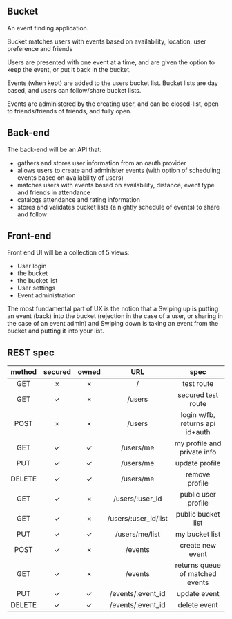 Bucket
------

An event finding application.

Bucket matches users with events based on availability, location, user
preference and friends

Users are presented with one event at a time, and are given the option to keep
the event, or put it back in the bucket.

Events (when kept) are added to the users bucket list. Bucket lists are day
based, and users can follow/share bucket lists.

Events are administered by the creating user, and can be closed-list, open to
friends/friends of friends, and fully open. 

Back-end
--------

The back-end will be an API that:
- gathers and stores user information from an oauth provider
- allows users to create and administer events (with option of scheduling
    events based on availability of users)
- matches users with events based on availability, distance, event type and
    friends in attendance
- catalogs attendance and rating information
- stores and validates bucket lists (a nightly schedule of events) to share
    and follow

Front-end
---------

Front end UI will be a collection of 5 views:
- User login
- the bucket
- the bucket list
- User settings
- Event administration

The most fundamental part of UX is the notion that a Swiping up is putting an
event (back) into the bucket (rejection in the case of a user, or sharing in
the case of an event admin) and Swiping down is taking an event from the bucket
and putting it into your list.

REST spec
---------

| method | secured | owned | URL                  | spec                            |
|:------:|:-------:|:-----:|:--------------------:|:-------------------------------:|
|GET     | ×       | ×     | /                    | test route                      |
|GET     | ✓       | ×     | /users               | secured test route              |
|POST    | ×       | ×     | /users               | login w/fb, returns api id+auth |
|GET     | ✓       | ✓     | /users/me            | my profile and private info     |
|PUT     | ✓       | ✓     | /users/me            | update profile                  |
|DELETE  | ✓       | ✓     | /users/me            | remove profile                  |
|GET     | ✓       | ×     | /users/:user_id      | public user profile             |
|GET     | ✓       | ×     | /users/:user_id/list | public bucket list              |
|PUT     | ✓       | ✓     | /users/me/list       | my bucket list                  |
|POST    | ✓       | ×     | /events              | create new event                |
|GET     | ✓       | ×     | /events              | returns queue of matched events |
|PUT     | ✓       | ✓     | /events/:event_id    | update event                    |
|DELETE  | ✓       | ✓     | /events/:event_id    | delete event                    |

